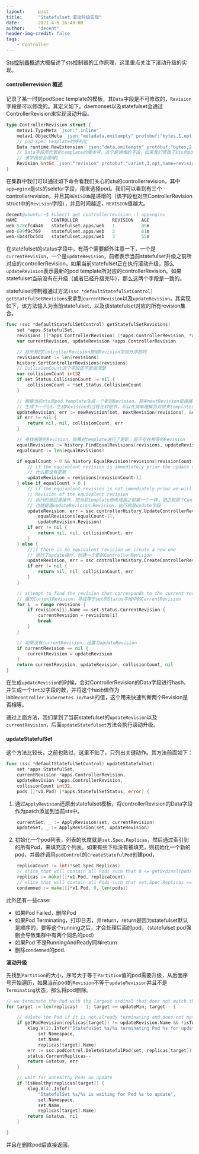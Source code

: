 ```yaml
---
layout:     post
title:      "Statefulset 滚动升级实现"
date:       2021-4-6 16:49:00
author:     "decent"
header-img-credit: false
tags:
    - Controller
---
```


[Sts控制器概述](https://loverhythm1990.github.io/2019/09/23/k8s-updateStatefulset/)大概描述了sts控制器的工作原理，这里重点关注下滚动升级的实现。

#### controllerrevision 概述
记录了某一时刻podSpec template的模板，其`Data`字段是不可修改的，`Revision`字段是可以修改的。其定义如下。daemonset以及statefulset会通过ControllerRevision来实现滚动升级。
```go
type ControllerRevision struct {
	metav1.TypeMeta `json:",inline"`
	metav1.ObjectMeta `json:"metadata,omitempty" protobuf:"bytes,1,opt,name=metadata"`
	// pod spec template的序列化
	Data runtime.RawExtension `json:"data,omitempty" protobuf:"bytes,2,opt,name=data"`
    // Data字段所代表的template的版本号，这个是递增的字段，如果我们修改了sts的pod template，会产生一个新的controllerrevision，
    // 该字段也会递增1
	Revision int64 `json:"revision" protobuf:"varint,3,opt,name=revision"`
}
```
在集群中我们可以通过如下命令看我们关心的sts的controllerrevision，其中`app=nginx`是sts的seletor字段，用来选择pod。我们可以看到有三个controllerrevision，并且其`REVISION`是递增的（该字段也对应ControllerRevision struct中的`Revision`字段），并且时间越近，`REVISION`值越大。
```s
decent@ubuntu:~$ kubectl get controllerrevision -l app=nginx
NAME             CONTROLLER             REVISION   AGE
web-578cfc4b46   statefulset.apps/web   1          85m
web-699f9c769    statefulset.apps/web   2          61m
web-6b44fbc5dd   statefulset.apps/web   3          55m
```
在statefulset的status字段中，有两个需要额外注意一下，一个是`currentRevision`，一个是`updateRevision`，前者表示当前statefulset升级之前所对应的controllerRevision，如果当前statefulset正在执行滚动升级，那么`updateRevision`表示最新的pod template所对应的controllerRevision。如果statefulset当前没有在升级（或者已经升级完毕），那么这两个字段是一致的。

statefulset控制器通过方法`(ssc *defaultStatefulSetControl) getStatefulSetRevisions`来拿到`currentRevision`以及`updateRevision`，其实现如下，该方法输入为当前statefulset，以及该statefulset对应的所有revision集合。
```go
func (ssc *defaultStatefulSetControl) getStatefulSetRevisions(
	set *apps.StatefulSet,
	revisions []*apps.ControllerRevision) (*apps.ControllerRevision, *apps.ControllerRevision, int32, error) {
	var currentRevision, updateRevision *apps.ControllerRevision

    // 将所有的ControllerRevision按照Revision字段升序排列
	revisionCount := len(revisions)
	history.SortControllerRevisions(revisions)
    // CollisionCount这个字段还不是很清楚
	var collisionCount int32
	if set.Status.CollisionCount != nil {
		collisionCount = *set.Status.CollisionCount
	}

    // 根据当前sts的pod template生成一个新的Revision。其中nextRevision是根据当前最大的revision id来
    // 生成下一个id，生成Revision的过程比较细节，可以先简单理解为对原来template的json.Marshal
	updateRevision, err := newRevision(set, nextRevision(revisions), &collisionCount)
	if err != nil {
		return nil, nil, collisionCount, err
	}

	// 寻找相等的Revision，如果对template进行了更新，是不存在相等的Revision
	equalRevisions := history.FindEqualRevisions(revisions, updateRevision)
	equalCount := len(equalRevisions)

	if equalCount > 0 && history.EqualRevision(revisions[revisionCount-1], equalRevisions[equalCount-1]) {
        // if the equivalent revision is immediately prior the update revision has not changed
        // 什么都没有更新
		updateRevision = revisions[revisionCount-1]
	} else if equalCount > 0 {
		// if the equivalent revision is not immediately prior we will roll back by incrementing the
        // Revision of the equivalent revision
        // 执行的是回滚操作，把当前template修改成跟之前某一个一样，把之前那个ControllerRevision的Revision字段设置成最新
        // 也就是值updateRevision.Revision，执行的是update字段
		updateRevision, err = ssc.controllerHistory.UpdateControllerRevision(
			equalRevisions[equalCount-1],
			updateRevision.Revision)
		if err != nil {
			return nil, nil, collisionCount, err
		}
	} else {
        //if there is no equivalent revision we create a new one
        // 进行了update操作，创建一个新的ControllerRevision
		updateRevision, err = ssc.controllerHistory.CreateControllerRevision(set, updateRevision, &collisionCount)
		if err != nil {
			return nil, nil, collisionCount, err
		}
	}

    // attempt to find the revision that corresponds to the current revision
    // 遍历CurrentRevision，寻找等于set的Status字段中的CurrentRevision
	for i := range revisions {
		if revisions[i].Name == set.Status.CurrentRevision {
			currentRevision = revisions[i]
			break
		}
	}

	// 如果没有currentRevision，设置为updateRevision
	if currentRevision == nil {
		currentRevision = updateRevision
	}
	return currentRevision, updateRevision, collisionCount, nil
}
```
在生成`updateRevision`的时候，会对ControllerRevision的Data字段进行hash，并生成一个`int32`字段的数，并将这个hash值作为lable`controller.kubernetes.io/hash`的值，这个用来快速判断两个Revision是否相等。

通过上面方法，我们拿到了当前statefulset的`updateRevision`以及`currentRevision`，后面`updateStatefulset`方法会执行滚动升级。

#### updateStatefulSet
这个方法比较长，之前也贴过，这里不贴了，只列出关键动作。其方法前面如下：
```go
func (ssc *defaultStatefulSetControl) updateStatefulSet(
	set *apps.StatefulSet,
	currentRevision *apps.ControllerRevision,
	updateRevision *apps.ControllerRevision,
	collisionCount int32,
	pods []*v1.Pod) (*apps.StatefulSetStatus, error) {
```

1. 通过`ApplyRevision`还原出statefulset模板，将controllerRevision的Data字段作为patch添加到当前sts中。
```go
	currentSet, _ := ApplyRevision(set, currentRevision)
	updateSet, _ := ApplyRevision(set, updateRevision)
```
2. 初始化一个pod列表，列表的长度就是`set.Spec.Replicas`，然后通过索引到的所有Pod，来填充这个列表。如果有些下标没有被填充，则初始化一个新的pod，并最终调用`podControl`的`CreateStatefulPod`创建pod，
```go
	replicaCount := int(*set.Spec.Replicas)
	// slice that will contain all Pods such that 0 <= getOrdinal(pod) < set.Spec.Replicas
	replicas := make([]*v1.Pod, replicaCount)
	// slice that will contain all Pods such that set.Spec.Replicas <= getOrdinal(pod)
	condemned := make([]*v1.Pod, 0, len(pods))
```
此外还有一些case:
* 如果Pod Failed，删除Pod
* 如果Pod Terminating，打印日志，并return，return是因为statefulset默认是顺序的，要等这个running之后，才会处理后面的pod，（statefulset pod强删会导致集群中有两个同名的pod）
* 如果Pod 不是RunningAndReady同样return
* 删除`condemned`的pod.

**滚动升级**

先找到`Partition`的大小，序号大于等于`Partition`值的pod需要升级，从后面序号开始遍历，如果当前pod的`Revision`不等于`updateRevision`并且不是`Terminating`状态，那么将pod删除。
```go
// we terminate the Pod with the largest ordinal that does not match the update revision.
for target := len(replicas) - 1; target >= updateMin; target-- {

	// delete the Pod if it is not already terminating and does not match the update revision.
	if getPodRevision(replicas[target]) != updateRevision.Name && !isTerminating(replicas[target]) {
		klog.V(2).Infof("StatefulSet %s/%s terminating Pod %s for update",
			set.Namespace,
			set.Name,
			replicas[target].Name)
		err := ssc.podControl.DeleteStatefulPod(set, replicas[target])
		status.CurrentReplicas--
		return &status, err
	}

	// wait for unhealthy Pods on update
	if !isHealthy(replicas[target]) {
		klog.V(4).Infof(
			"StatefulSet %s/%s is waiting for Pod %s to update",
			set.Namespace,
			set.Name,
			replicas[target].Name)
		return &status, nil
	}

}
```
并且在删除pod后直接返回。